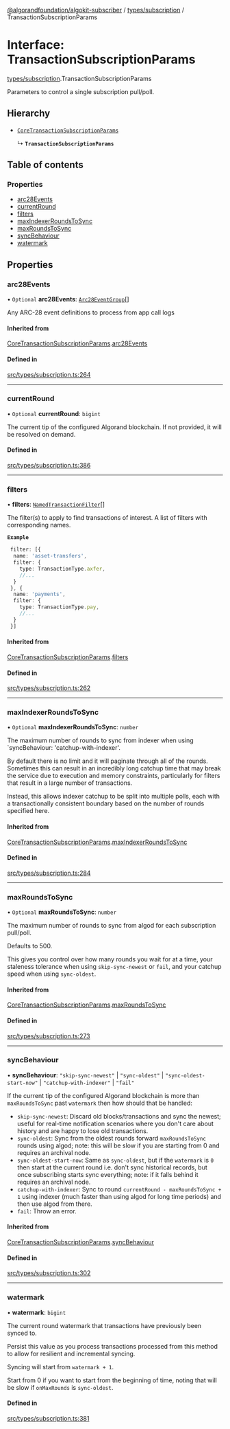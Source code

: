 [@algorandfoundation/algokit-subscriber](../README.md) / [types/subscription](../modules/types_subscription.md) / TransactionSubscriptionParams

# Interface: TransactionSubscriptionParams

[types/subscription](../modules/types_subscription.md).TransactionSubscriptionParams

Parameters to control a single subscription pull/poll.

## Hierarchy

- [`CoreTransactionSubscriptionParams`](types_subscription.CoreTransactionSubscriptionParams.md)

  ↳ **`TransactionSubscriptionParams`**

## Table of contents

### Properties

- [arc28Events](types_subscription.TransactionSubscriptionParams.md#arc28events)
- [currentRound](types_subscription.TransactionSubscriptionParams.md#currentround)
- [filters](types_subscription.TransactionSubscriptionParams.md#filters)
- [maxIndexerRoundsToSync](types_subscription.TransactionSubscriptionParams.md#maxindexerroundstosync)
- [maxRoundsToSync](types_subscription.TransactionSubscriptionParams.md#maxroundstosync)
- [syncBehaviour](types_subscription.TransactionSubscriptionParams.md#syncbehaviour)
- [watermark](types_subscription.TransactionSubscriptionParams.md#watermark)

## Properties

### arc28Events

• `Optional` **arc28Events**: [`Arc28EventGroup`](types_arc_28.Arc28EventGroup.md)[]

Any ARC-28 event definitions to process from app call logs

#### Inherited from

[CoreTransactionSubscriptionParams](types_subscription.CoreTransactionSubscriptionParams.md).[arc28Events](types_subscription.CoreTransactionSubscriptionParams.md#arc28events)

#### Defined in

[src/types/subscription.ts:264](https://github.com/algorandfoundation/algokit-subscriber-ts/blob/main/src/types/subscription.ts#L264)

___

### currentRound

• `Optional` **currentRound**: `bigint`

The current tip of the configured Algorand blockchain.
If not provided, it will be resolved on demand.

#### Defined in

[src/types/subscription.ts:386](https://github.com/algorandfoundation/algokit-subscriber-ts/blob/main/src/types/subscription.ts#L386)

___

### filters

• **filters**: [`NamedTransactionFilter`](types_subscription.NamedTransactionFilter.md)[]

The filter(s) to apply to find transactions of interest.
A list of filters with corresponding names.

**`Example`**

```typescript
 filter: [{
  name: 'asset-transfers',
  filter: {
    type: TransactionType.axfer,
    //...
  }
 }, {
  name: 'payments',
  filter: {
    type: TransactionType.pay,
    //...
  }
 }]
```

#### Inherited from

[CoreTransactionSubscriptionParams](types_subscription.CoreTransactionSubscriptionParams.md).[filters](types_subscription.CoreTransactionSubscriptionParams.md#filters)

#### Defined in

[src/types/subscription.ts:262](https://github.com/algorandfoundation/algokit-subscriber-ts/blob/main/src/types/subscription.ts#L262)

___

### maxIndexerRoundsToSync

• `Optional` **maxIndexerRoundsToSync**: `number`

The maximum number of rounds to sync from indexer when using `syncBehaviour: 'catchup-with-indexer'.

By default there is no limit and it will paginate through all of the rounds.
Sometimes this can result in an incredibly long catchup time that may break the service
due to execution and memory constraints, particularly for filters that result in a large number of transactions.

Instead, this allows indexer catchup to be split into multiple polls, each with a transactionally consistent
boundary based on the number of rounds specified here.

#### Inherited from

[CoreTransactionSubscriptionParams](types_subscription.CoreTransactionSubscriptionParams.md).[maxIndexerRoundsToSync](types_subscription.CoreTransactionSubscriptionParams.md#maxindexerroundstosync)

#### Defined in

[src/types/subscription.ts:284](https://github.com/algorandfoundation/algokit-subscriber-ts/blob/main/src/types/subscription.ts#L284)

___

### maxRoundsToSync

• `Optional` **maxRoundsToSync**: `number`

The maximum number of rounds to sync from algod for each subscription pull/poll.

Defaults to 500.

This gives you control over how many rounds you wait for at a time,
your staleness tolerance when using `skip-sync-newest` or `fail`, and
your catchup speed when using `sync-oldest`.

#### Inherited from

[CoreTransactionSubscriptionParams](types_subscription.CoreTransactionSubscriptionParams.md).[maxRoundsToSync](types_subscription.CoreTransactionSubscriptionParams.md#maxroundstosync)

#### Defined in

[src/types/subscription.ts:273](https://github.com/algorandfoundation/algokit-subscriber-ts/blob/main/src/types/subscription.ts#L273)

___

### syncBehaviour

• **syncBehaviour**: ``"skip-sync-newest"`` \| ``"sync-oldest"`` \| ``"sync-oldest-start-now"`` \| ``"catchup-with-indexer"`` \| ``"fail"``

If the current tip of the configured Algorand blockchain is more than `maxRoundsToSync`
past `watermark` then how should that be handled:
 * `skip-sync-newest`: Discard old blocks/transactions and sync the newest; useful
   for real-time notification scenarios where you don't care about history and
   are happy to lose old transactions.
 * `sync-oldest`: Sync from the oldest rounds forward `maxRoundsToSync` rounds
   using algod; note: this will be slow if you are starting from 0 and requires
   an archival node.
 * `sync-oldest-start-now`: Same as `sync-oldest`, but if the `watermark` is `0`
   then start at the current round i.e. don't sync historical records, but once
   subscribing starts sync everything; note: if it falls behind it requires an
   archival node.
 * `catchup-with-indexer`: Sync to round `currentRound - maxRoundsToSync + 1`
   using indexer (much faster than using algod for long time periods) and then
   use algod from there.
 * `fail`: Throw an error.

#### Inherited from

[CoreTransactionSubscriptionParams](types_subscription.CoreTransactionSubscriptionParams.md).[syncBehaviour](types_subscription.CoreTransactionSubscriptionParams.md#syncbehaviour)

#### Defined in

[src/types/subscription.ts:302](https://github.com/algorandfoundation/algokit-subscriber-ts/blob/main/src/types/subscription.ts#L302)

___

### watermark

• **watermark**: `bigint`

The current round watermark that transactions have previously been synced to.

Persist this value as you process transactions processed from this method
to allow for resilient and incremental syncing.

Syncing will start from `watermark + 1`.

Start from 0 if you want to start from the beginning of time, noting that
will be slow if `onMaxRounds` is `sync-oldest`.

#### Defined in

[src/types/subscription.ts:381](https://github.com/algorandfoundation/algokit-subscriber-ts/blob/main/src/types/subscription.ts#L381)
